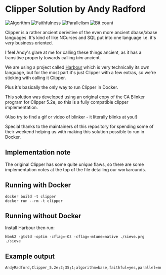 # Clipper Solution by Andy Radford

![Algorithm](https://img.shields.io/badge/Algorithm-base-green)
![Faithfulness](https://img.shields.io/badge/Faithful-yes-green)
![Parallelism](https://img.shields.io/badge/Parallel-no-green)
![Bit count](https://img.shields.io/badge/Bits-112-yellowgreen)

Clipper is a rather ancient derivitive of the even more ancient dbase/xbase languages. It's kind of like NCurses and SQL put into one language i.e. it's *very* business oriented.

I feel Andy's glare at me for calling these things ancient, as it has a transitive property towards calling *him* ancient.

We are using a project called [Harbour](https://harbour.github.io/) which is very technically its own language, but for the most part it's just Clipper with a few extras, so we're sticking with calling it Clipper.

Plus it's basically the only way to run Clipper in Docker.

This solution was developed using an original copy of the CA Blinker program for Clipper 5.2e, so this is a fully compatible
clipper implementation.

(Also try to find a gif or video of blinker - it literally blinks at you!)

Special thanks to the maintainers of this repository for spending some of their weekend helping us with making this solution possible to run in Docker.

## Implementation note

The original Clipper has some quite *unique* flaws, so there are some implementation notes at the top of the file detailing our workarounds.

## Running with Docker

```
docker build -t clipper
docker run --rm -t clipper
```

## Running without Docker

Install Harbour then run:

```
hbmk2 -gtstd -optim -cflag=-O3 -cflag=-mtune=native ./sieve.prg
./sieve
```

## Example output

```
AndyRadford,Clipper_5.2e;2;35;1;algorithm=base,faithful=yes,parallel=no,storage=112
```